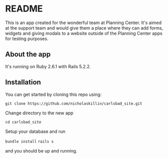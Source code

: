 # README

This is an app created for the wonderful team at Planning Center. It's aimed at the support team and would give them a place where they can add forms, widgets and giving modals to a website outside of the Planning Center apps for testing purposes.

## About the app

It's running on Ruby 2.6.1 with Rails 5.2.2.

## Installation

You can get started by cloning this repo using:

  ```git clone https://github.com/nicholaskillin/carlsbad_site.git```

Change directory to the new app

  ```cd carlsbad_site```

Setup your database and run

  ```bundle install```
  ```rails s```

and you should be up and running.